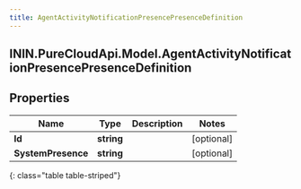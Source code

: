 ```yaml
---
title: AgentActivityNotificationPresencePresenceDefinition
---
```

## ININ.PureCloudApi.Model.AgentActivityNotificationPresencePresenceDefinition

## Properties

|Name | Type | Description | Notes|
|------------ | ------------- | ------------- | -------------|
| **Id** | **string** |  | [optional] |
| **SystemPresence** | **string** |  | [optional] |
{: class="table table-striped"}


